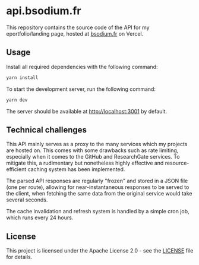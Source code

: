 # api.bsodium.fr

This repository contains the source code of the API for my eportfolio/landing page, hosted at [bsodium.fr](https://bsodium.fr) on Vercel.

## Usage

Install all required dependencies with the following command:

```bash
yarn install
```

To start the development server, run the following command:

```bash
yarn dev
```

The server should be available at [http://localhost:3001](http://localhost:3001) by default.

## Technical challenges

This API mainly serves as a proxy to the many services which my projects are hosted on. This comes with some drawbacks such as rate limiting, especially when it comes to the GitHub and ResearchGate services. To mitigate this, a rudimentary but nonetheless highly effective and resource-efficient caching system has been implemented. 

The parsed API responses are regularly "frozen" and stored in a JSON file (one per route), allowing for near-instantaneous responses to be served to the client, when fetching the same data from the original service would take several seconds. 

The cache invalidation and refresh system is handled by a simple cron job, which runs every 24 hours.

## License

This project is licensed under the Apache License 2.0 - see the [LICENSE](LICENSE) file for details.